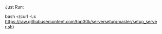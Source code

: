 Just Run:

bash <(curl -Ls https://raw.githubusercontent.com/top30k/serversetup/master/setup_server.sh)
